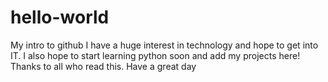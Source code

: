 # hello-world
My intro to github
I have a huge interest in technology and hope to get into IT. I also hope to start learning python soon and add my projects here! Thanks to all who read this.
Have a great day
